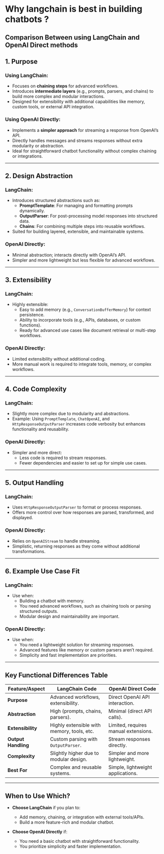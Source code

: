 # Why langchain is best in building chatbots ?

## Comparison Between using LangChain and OpenAI Direct methods

## **1. Purpose**

### **Using LangChain:**
- Focuses on **chaining steps** for advanced workflows.
- Introduces **intermediate layers** (e.g., prompts, parsers, and chains) to build more complex and modular interactions.
- Designed for extensibility with additional capabilities like memory, custom tools, or external API integration.

### **Using OpenAI Directly:**
- Implements a **simpler approach** for streaming a response from OpenAI’s API.
- Directly handles messages and streams responses without extra modularity or abstraction.
- Ideal for straightforward chatbot functionality without complex chaining or integrations.

---

## **2. Design Abstraction**

### **LangChain:**
- Introduces structured abstractions such as:
  - **PromptTemplate**: For managing and formatting prompts dynamically.
  - **OutputParser**: For post-processing model responses into structured data.
  - **Chains**: For combining multiple steps into reusable workflows.
- Suited for building layered, extensible, and maintainable systems.

### **OpenAI Directly:**
- Minimal abstraction; interacts directly with OpenAI’s API.
- Simpler and more lightweight but less flexible for advanced workflows.

---

## **3. Extensibility**

### **LangChain:**
- Highly extensible:
  - Easy to add memory (e.g., `ConversationBufferMemory`) for context persistence.
  - Ability to incorporate tools (e.g., APIs, databases, or custom functions).
  - Ready for advanced use cases like document retrieval or multi-step workflows.

### **OpenAI Directly:**
- Limited extensibility without additional coding.
- More manual work is required to integrate tools, memory, or complex workflows.

---

## **4. Code Complexity**

### **LangChain:**
- Slightly more complex due to modularity and abstractions.
- Example: Using `PromptTemplate`, `ChatOpenAI`, and `HttpResponseOutputParser` increases code verbosity but enhances functionality and reusability.

### **OpenAI Directly:**
- Simpler and more direct:
  - Less code is required to stream responses.
  - Fewer dependencies and easier to set up for simple use cases.

---

## **5. Output Handling**

### **LangChain:**
- Uses `HttpResponseOutputParser` to format or process responses.
- Offers more control over how responses are parsed, transformed, and displayed.

### **OpenAI Directly:**
- Relies on `OpenAIStream` to handle streaming.
- Simplistic, returning responses as they come without additional transformations.

---

## **6. Example Use Case Fit**

### **LangChain:**
- Use when:
  - Building a chatbot with memory.
  - You need advanced workflows, such as chaining tools or parsing structured outputs.
  - Modular design and maintainability are important.

### **OpenAI Directly:**
- Use when:
  - You need a lightweight solution for streaming responses.
  - Advanced features like memory or custom parsers aren’t required.
  - Simplicity and fast implementation are priorities.

---

## **Key Functional Differences Table**

| Feature/Aspect        | **LangChain Code**                            | **OpenAI Direct Code**                |
|-----------------------|-----------------------------------------------|---------------------------------------|
| **Purpose**           | Advanced workflows, extensibility.            | Direct OpenAI API interaction.       |
| **Abstraction**       | High (prompts, chains, parsers).              | Minimal (direct API calls).          |
| **Extensibility**     | Highly extensible with memory, tools, etc.    | Limited, requires manual extensions. |
| **Output Handling**   | Custom parsing with `OutputParser`.           | Stream responses directly.           |
| **Complexity**        | Slightly higher due to modular design.        | Simpler and more lightweight.        |
| **Best For**          | Complex and reusable systems.                | Simple, lightweight applications.    |

---

## **When to Use Which?**

- **Choose LangChain** if you plan to:
  - Add memory, chaining, or integration with external tools/APIs.
  - Build a more feature-rich and modular chatbot.

- **Choose OpenAI Directly** if:
  - You need a basic chatbot with straightforward functionality.
  - You prioritize simplicity and faster implementation.
